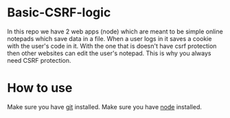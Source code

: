 # Basic-CSRF-logic

In this repo we have 2 web apps (node) which are meant to be simple online notepads which save data in a file. When a user logs in it saves a cookie with the user's code in it. With the one that is doesn't have csrf protection then other websites can edit the user's notepad. This is why you always need CSRF protection.

# How to use
Make sure you have [git](https://git-scm.com/) installed.
Make sure you have [node](https://nodejs.org/) installed.
